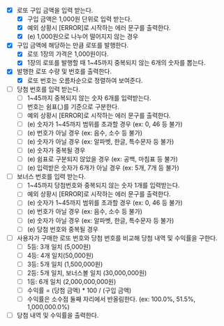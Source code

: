 - [x] 로또 구입 금액을 입력 받는다.
  - [x] 구입 금액은 1,000원 단위로 입력 받는다.
  - [x] 예외 상황시 [ERROR]로 시작하는 에러 문구를 출력한다.
  - [x] (e) 1,000원으로 나누어 떨어지지 않는 경우
- [x] 구입 금액에 해당하는 만큼 로또를 발행한다.
  - [x] 로또 1장의 가격은 1,000원이다.
  - [x] 1장의 로또를 발행할 때 1~45까지 중복되지 않는 6개의 숫자를 뽑는다.
- [x] 발행한 로또 수량 및 번호를 출력한다.
  - [x] 로또 번호는 오름차순으로 정렬하여 보여준다.
- [ ] 당첨 번호를 입력 받는다.
  - [ ] 1~45까지 중복되지 않는 숫자 6개를 입력받는다.
  - [ ] 번호는 쉼표(,)를 기준으로 구분한다.
  - [ ] 예외 상황시 [ERROR]로 시작하는 에러 문구를 출력한다.
  - [ ] (e) 숫자가 1~45까지 범위를 초과할 경우 (ex: 0, 46 등 불가)
  - [ ] (e) 번호가 아닐 경우 (ex: 음수, 소수 등 불가)
  - [ ] (e) 숫자가 아닐 경우 (ex: 알파벳, 한글, 특수문자 등 불가)
  - [ ] (e) 숫자가 중복될 경우
  - [ ] (e) 쉼표로 구분되지 않았을 경우 (ex: 공백, 마침표 등 불가)
  - [ ] (e) 입력받은 숫자가 6개가 아닐 경우 (ex: 5개, 7개 등 불가)
- [ ] 보너스 번호를 입력 받는다.
  - [ ] 1~45까지 당첨번호와 중복되지 않는 숫자 1개를 입력받는다.
  - [ ] 예외 상황시 [ERROR]로 시작하는 에러 문구를 출력한다.
  - [ ] (e) 숫자가 1~45까지 범위를 초과할 경우 (ex: 0, 46 등 불가)
  - [ ] (e) 번호가 아닐 경우 (ex: 음수, 소수 등 불가)
  - [ ] (e) 숫자가 아닐 경우 (ex: 알파벳, 한글, 특수문자 등 불가)
  - [ ] (e) 당첨 번호와 중복될 경우
- [ ] 사용자가 구매한 로또 번호와 당첨 번호를 비교해 당첨 내역 및 수익률을 구한다.
  - [ ] 5등: 3개 일치 (5,000원)
  - [ ] 4등: 4개 일치(50,000원)
  - [ ] 3등: 5개 일치 (1,500,000원)
  - [ ] 2등: 5개 일치, 보너스볼 일치 (30,000,000원)
  - [ ] 1등: 6개 일치 (2,000,000,000원)
  - [ ] 수익률 = (당첨 금액) \* 100 / (구입 금액)
  - [ ] 수익률은 소수점 둘째 자리에서 반올림한다. (ex: 100.0%, 51.5%, 1,000,000.0%)
- [ ] 당첨 내역 및 수익률을 출력한다.
